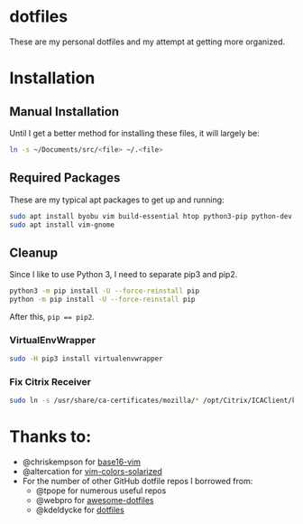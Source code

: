# dotfiles
These are my personal dotfiles and my attempt at getting more organized.

# Installation
## Manual Installation
Until I get a better method for installing these files, it will largely be:
```bash
ln -s ~/Documents/src/<file> ~/.<file>
```
## Required Packages
These are my typical apt packages to get up and running:
```bash
sudo apt install byobu vim build-essential htop python3-pip python-dev python-pip ubuntu-restricted-addons ubuntu-restricted-extras git dnsutils software-properties-common
sudo apt install vim-gnome
```

## Cleanup
Since I like to use Python 3, I need to separate pip3 and pip2.  
```bash
python3 -m pip install -U --force-reinstall pip
python -m pip install -U --force-reinstall pip
```
After this, ```pip == pip2```.

### VirtualEnvWrapper

```bash
sudo -H pip3 install virtualenvwrapper
```

### Fix Citrix Receiver

```bash
sudo ln -s /usr/share/ca-certificates/mozilla/* /opt/Citrix/ICAClient/keystore/cacerts
```

# Thanks to:
* @chriskempson for [base16-vim](https://github.com/chriskempson/base16-vim)
* @altercation for [vim-colors-solarized](https://github.com/altercation/vim-colors-solarized)
* For the number of other GitHub dotfile repos I borrowed from:
  * @tpope for numerous useful repos
  * @webpro for [awesome-dotfiles](https://github.com/webpro/awesome-dotfiles)
  * @kdeldycke for [dotfiles](https://github.com/kdeldycke/dotfiles)
